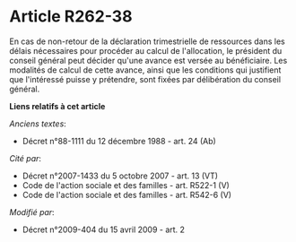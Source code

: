 # Article R262-38

En cas de non-retour de la déclaration trimestrielle de ressources dans les délais nécessaires pour procéder au calcul de
l'allocation, le président du conseil général peut décider qu'une avance est versée au bénéficiaire. Les modalités de calcul
de cette avance, ainsi que les conditions qui justifient que l'intéressé puisse y prétendre, sont fixées par délibération du
conseil général.

**Liens relatifs à cet article**

_Anciens textes_:

  - Décret n°88-1111 du 12 décembre 1988 - art. 24 (Ab)

_Cité par_:

  - Décret n°2007-1433 du 5 octobre 2007 - art. 13 (VT)
  - Code de l'action sociale et des familles - art. R522-1 (V)
  - Code de l'action sociale et des familles - art. R542-6 (V)

_Modifié par_:

  - Décret n°2009-404 du 15 avril 2009 - art. 2
